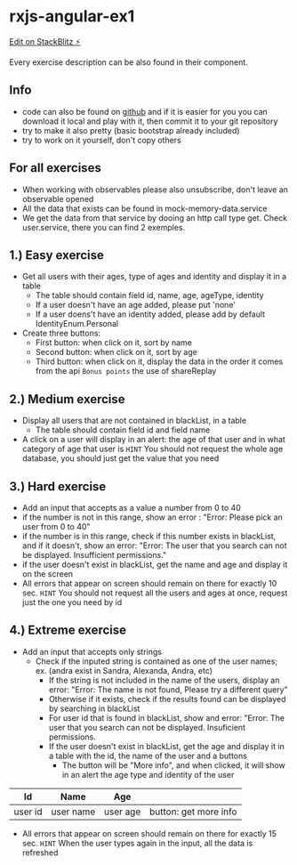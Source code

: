 # rxjs-angular-ex1

[Edit on StackBlitz ⚡️](https://stackblitz.com/edit/rxjs-angular-presentation-zeatkz)

Every exercise description can be also found in their component.

## Info

- code can also be found on [github](https://github.com/BogdanaZ/rxjs-angular-ex1) and if it is easier for you you can download it local and play with it, then commit it to your git repository
- try to make it also pretty (basic bootstrap already included)
- try to work on it yourself, don't copy others

## For all exercises

- When working with observables please also unsubscribe, don't leave an observable opened
- All the data that exists can be found in mock-memory-data.service
- We get the data from that service by dooing an http call type get. Check user.service, there you can find 2 exemples.

## 1.) Easy exercise

- Get all users with their ages, type of ages and identity and display it in a table
  - The table should contain field id, name, age, ageType, identity
  - If a user doesn't have an age added, please put 'none'
  - If a user doens't have an identity added, please add by default IdentityEnum.Personal
- Create three buttons:
  - First button: when click on it, sort by name
  - Second button: when click on it, sort by age
  - Third button: when click on it, display the data in the order it comes from the api
    `Bonus points` the use of shareReplay

## 2.) Medium exercise

- Display all users that are not contained in blackList, in a table
  - The table should contain field id and field name
- A click on a user will display in an alert: the age of that user and in what category of age that user is
  `HINT` You should not request the whole age database, you should just get the value that you need

## 3.) Hard exercise

- Add an input that accepts as a value a number from 0 to 40
- if the number is not in this range, show an error : "Error: Please pick an user from 0 to 40"
- if the number is in this range, check if this number exists in blackList, and if it doesn't, show an error: "Error: The user that you search can not be displayed. Insufficient permissions."
- if the user doesn't exist in blackList, get the name and age and display it on the screen
- All errors that appear on screen should remain on there for exactly 10 sec.
  `HINT` You should not request all the users and ages at once, request just the one you need by id

## 4.) Extreme exercise

- Add an input that accepts only strings
  - Check if the inputed string is contained as one of the user names; ex. (andra exist in Sandra, Alexanda, Andra, etc)
    - If the string is not included in the name of the users, display an error: "Error: The name is not found, Please try a different query"
    - Otherwise if it exists, check if the results found can be displayed by searching in blackList
    - For user id that is found in blackList, show and error: "Error: The user that you search can not be displayed. Insuficient permissions.
    - If the user doesn't exist in blackList, get the age and display it in a table with the id, the name of the user and a buttons
      - The button will be "More info", and when clicked, it will show in an alert the age type and identity of the user

<table>
  <thead>
    <tr>
      <th>Id</th>
      <th>Name</th>
      <th>Age</th>
      <th></th>
    </tr>
  </thead>
  <tbody>
    <tr>
      <td>user id</td>
      <td>user name</td>
      <td>user age</td>
      <td>button: get more info</td>
    </tr>
  </tbody>
</table>

- All errors that appear on screen should remain on there for exactly 15 sec.
  `HINT` When the user types again in the input, all the data is refreshed
